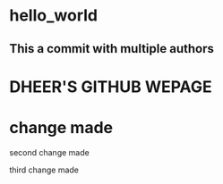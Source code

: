 # hello_world
## This a commit with multiple authors
# DHEER'S GITHUB WEPAGE
# change made
second change made



third change made
